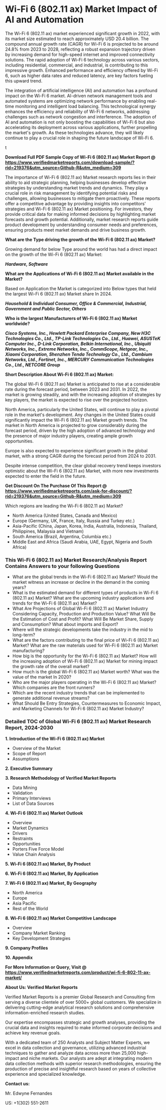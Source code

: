 <meta name="title" content="Global Wi-Fi 6 (802.11 ax) Market Impact of AI and Automation"><meta name="description" content="The Wi-Fi 6 (802.11 ax) market experienced significant growth in 2022, with its market size estimated to reach approximately USD 20.4 billion. The compound annual grow"><meta name="title" content="Wi-Fi 6 (802.11 ax) Market Size, Share, Scope, Trends, Growth, Opportunities, Analysis, Forecast"><h1>Wi-Fi 6 (802.11 ax) Market Impact of AI and Automation</h1><p>The Wi-Fi 6 (802.11 ax) market experienced significant growth in 2022, with its market size estimated to reach approximately USD 20.4 billion. The compound annual growth rate (CAGR) for Wi-Fi 6 is projected to be around 24.8% from 2023 to 2028, reflecting a robust expansion trajectory driven by increasing demand for high-speed internet and improved connectivity solutions. The rapid adoption of Wi-Fi 6 technology across various sectors, including residential, commercial, and industrial, is contributing to this impressive growth. Enhanced performance and efficiency offered by Wi-Fi 6, such as higher data rates and reduced latency, are key factors fueling this upward trend.</p><p>The integration of artificial intelligence (AI) and automation has a profound impact on the Wi-Fi 6 market. AI-driven network management tools and automated systems are optimizing network performance by enabling real-time monitoring and intelligent load balancing. This technological synergy enhances the efficiency and reliability of Wi-Fi 6 networks, addressing challenges such as network congestion and interference. The adoption of AI and automation is not only boosting the capabilities of Wi-Fi 6 but also accelerating its deployment across various applications, further propelling the market's growth. As these technologies advance, they will likely continue to play a crucial role in shaping the future landscape of Wi-Fi 6.</p>t</p><p id="" class=""><strong>Download Full PDF Sample Copy of Wi-Fi 6 (802.11 ax) Market Report @ <a href="https://www.verifiedmarketreports.com/download-sample/?rid=219376&utm_source=Github-R&utm_medium=309" target="_blank">https://www.verifiedmarketreports.com/download-sample/?rid=219376&utm_source=Github-R&utm_medium=309</a></strong></p><p>The importance of&nbsp;Wi-Fi 6 (802.11 ax) Market research reports lies in their ability to aid strategic planning, helping businesses develop effective strategies by understanding market trends and dynamics. They play a crucial role in risk management by identifying potential risks and challenges, allowing businesses to mitigate them proactively. These reports offer a competitive advantage by providing insights into competitors' strategies and Wi-Fi 6 (802.11 ax) Market positioning. For investors, they provide critical data for making informed decisions by highlighting market forecasts and growth potential. Additionally, market research reports guide product development by understanding consumer needs and preferences, ensuring products meet market demands and drive business growth.</p><p><strong>What are the&nbsp;Type driving the growth of the Wi-Fi 6 (802.11 ax) Market?</strong></p><p id="" class="">Growing demand for below Type around the world has had a direct impact on the growth of the Wi-Fi 6 (802.11 ax) Market:</p><em><strong>Hardware, Software</strong></em></p><strong>What are the&nbsp;Applications&nbsp;of Wi-Fi 6 (802.11 ax) Market available in the Market?</strong></p><p id="" class="">Based on Application the Market is categorized into Below types that held the largest Wi-Fi 6 (802.11 ax) Market share In 2024.</p><em><strong>Household & Individual Consumer, Office & Commercial, Industrial, Government and Public Sector, Others</strong></em></p><strong>Who is the largest Manufacturers of Wi-Fi 6 (802.11 ax) Market worldwide?</strong></p><p><em><strong>Cisco Systems, Inc., Hewlett Packard Enterprise Company, New H3C Technologies Co., Ltd., TP-Link Technologies Co., Ltd., Huawei, ASUSTeK Computer Inc., D-Link Corporation, Belkin International, Inc., Ubiquiti Networks, Inc., Extreme Networks, Inc., CommScope, Netgear, Inc., Xiaomi Corporation, Shenzhen Tenda Technology Co., Ltd., Cambium Networks, Ltd., Fortinet, Inc., MERCURY Communication Technologies Co., Ltd., NETCORE Group</strong></em></p><p id="" class=""><strong>Short Description About Wi-Fi 6 (802.11 ax) Market:</strong></p><p>The global Wi-Fi 6 (802.11 ax) Market is anticipated to rise at a considerable rate during the forecast period, between 2023 and 2031. In 2022, the market is growing steadily, and with the increasing adoption of strategies by key players, the market is expected to rise over the projected horizon.</p><p>North America, particularly the United States, will continue to play a pivotal role in the market's development. Any changes in the United States could significantly impact the Wi-Fi 6 (802.11 ax) Market growth trends. The market in North America is projected to grow considerably during the forecast period, driven by the high adoption of advanced technology and the presence of major industry players, creating ample growth opportunities.</p><p>Europe is also expected to experience significant growth in the global market, with a strong CAGR during the forecast period from 2024 to 2031.</p><p>Despite intense competition, the clear global recovery trend keeps investors optimistic about the Wi-Fi 6 (802.11 ax) Market, with more new investments expected to enter the field in the future.</p><p id="" class=""><strong>Get Discount On The Purchase Of This Report @ <a href="https://www.verifiedmarketreports.com/ask-for-discount/?rid=219376&utm_source=Github-R&utm_medium=309" target="_blank">https://www.verifiedmarketreports.com/ask-for-discount/?rid=219376&utm_source=Github-R&utm_medium=309</a></strong></p>Which regions are leading the Wi-Fi 6 (802.11 ax) Market?</p><ul><li>North America (United States, Canada and Mexico)</li><li>Europe (Germany, UK, France, Italy, Russia and Turkey etc.)</li><li>Asia-Pacific (China, Japan, Korea, India, Australia, Indonesia, Thailand, Philippines, Malaysia and Vietnam)</li><li>South America (Brazil, Argentina, Columbia etc.)</li><li>Middle East and Africa (Saudi Arabia, UAE, Egypt, Nigeria and South Africa)</li></ul><h3 id="" class="">This Wi-Fi 6 (802.11 ax) Market Research/Analysis Report Contains Answers to your following Questions</h3><ul><li>What are the global trends in the Wi-Fi 6 (802.11 ax) Market? Would the market witness an increase or decline in the demand in the coming years?</li><li>What is the estimated demand for different types of products in Wi-Fi 6 (802.11 ax) Market? What are the upcoming industry applications and trends for the Wi-Fi 6 (802.11 ax) Market?</li><li>What Are Projections of Global Wi-Fi 6 (802.11 ax) Market Industry Considering Capacity, Production and Production Value? What Will Be the Estimation of Cost and Profit? What Will Be Market Share, Supply and Consumption? What about imports and Export?</li><li>Where will the strategic developments take the industry in the mid to long-term?</li><li>What are the factors contributing to the final price of Wi-Fi 6 (802.11 ax) Market? What are the raw materials used for Wi-Fi 6 (802.11 ax) Market manufacturing?</li><li>How big is the opportunity for the Wi-Fi 6 (802.11 ax) Market? How will the increasing adoption of Wi-Fi 6 (802.11 ax) Market for mining impact the growth rate of the overall market?</li><li>How much is the global Wi-Fi 6 (802.11 ax) Market worth? What was the value of the market In 2020?</li><li>Who are the major players operating in the Wi-Fi 6 (802.11 ax) Market? Which companies are the front runners?</li><li>Which are the recent industry trends that can be implemented to generate additional revenue streams?</li><li>What Should Be Entry Strategies, Countermeasures to Economic Impact, and Marketing Channels for Wi-Fi 6 (802.11 ax) Market Industry?</li></ul><h3 id="" class="">Detailed TOC of Global Wi-Fi 6 (802.11 ax) Market Research Report, 2024-2030</h3><p id="" class=""><strong>1. Introduction of the Wi-Fi 6 (802.11 ax) Market</strong></p><ul><li>Overview of the Market</li><li>Scope of Report</li><li>Assumptions</li></ul><p id="" class=""><strong>2. Executive Summary</strong></p><p id="" class=""><strong>3. Research Methodology of Verified Market Reports</strong></p><ul><li>Data Mining</li><li>Validation</li><li>Primary Interviews</li><li>List of Data Sources</li></ul><p id="" class=""><strong>4. Wi-Fi 6 (802.11 ax) Market Outlook</strong></p><ul><li>Overview</li><li>Market Dynamics</li><li>Drivers</li><li>Restraints</li><li>Opportunities</li><li>Porters Five Force Model</li><li>Value Chain Analysis</li></ul><p id="" class=""><strong>5. Wi-Fi 6 (802.11 ax) Market, By Product</strong></p><p id="" class=""><strong>6. Wi-Fi 6 (802.11 ax) Market, By Application</strong></p><p id="" class=""><strong>7. Wi-Fi 6 (802.11 ax) Market, By Geography</strong></p><ul><li>North America</li><li>Europe</li><li>Asia Pacific</li><li>Rest of the World</li></ul><p id="" class=""><strong>8. Wi-Fi 6 (802.11 ax) Market Competitive Landscape</strong></p><ul><li>Overview</li><li>Company Market Ranking</li><li>Key Development Strategies</li></ul><p id="" class=""><strong>9. Company Profiles</strong></p><p id="" class=""><strong>10. Appendix</strong></p><p id="" class=""><strong>For More Information or Query, Visit @ <a href="https://www.verifiedmarketreports.com/product/wi-fi-6-802-11-ax-market/" target="_blank">https://www.verifiedmarketreports.com/product/wi-fi-6-802-11-ax-market/</a></strong></p><p id="" class=""><strong>About Us: Verified Market Reports</strong></p><p id="" class="">Verified Market Reports is a premier Global Research and Consulting firm serving a diverse clientele of over 5000+ global customers. We specialize in delivering cutting-edge analytical research solutions and comprehensive information-enriched research studies.</p><p id="" class="">Our expertise encompasses strategic and growth analyses, providing the crucial data and insights required to make informed corporate decisions and achieve key revenue goals.</p><p id="" class="">With a dedicated team of 250 Analysts and Subject Matter Experts, we excel in data collection and governance, utilizing advanced industrial techniques to gather and analyze data across more than 25,000 high-impact and niche markets. Our analysts are adept at integrating modern data collection methods with superior research methodologies, ensuring the production of precise and insightful research based on years of collective experience and specialized knowledge.</p><p id="" class=""><strong>Contact us:</strong></p><p id="" class="">Mr. Edwyne Fernandes</p><p id="" class="">US: +1(302) 551-2611</p>